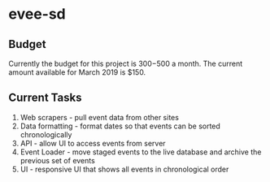 # evee-sd

## Budget

Currently the budget for this project is $300-$500 a month. The current amount available for March 2019 is $150.

## Current Tasks

1. Web scrapers - pull event data from other sites
2. Data formatting - format dates so that events can be sorted chronologically
3. API - allow UI to access events from server
4. Event Loader - move staged events to the live database and archive the previous set of events
5. UI - responsive UI that shows all events in chronological order
